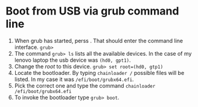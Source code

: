 # Boot from USB via grub command line

1. When grub has started, perss <ESC>. That should enter the command line interface. `grub>`
2. The command `grub> ls` lists all the available devices. In the case of my lenovo laptop the usb device was `(hd0, gpt1)`.
3. Change the *root* to this device. `grub> set root=(hd0, gtp1)`
4. Locate the bootloader. By typing `chainloader /` possible files will be listed. In my case it was `/efi/boot/grubx64.efi`.
5. Pick the correct one and type the command `chainloader /efi/boot/grubx64.efi`
6. To invoke the bootloader type `grub> boot`.

